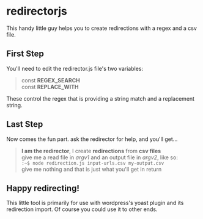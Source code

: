 # redirectorjs

This handy little guy helps you to create redirections with a regex and a csv file. 

## First Step

You'll need to edit the redirector.js file's two variables:

> const **REGEX_SEARCH**\
> const **REPLACE_WITH**

These control the regex that is providing a string match and a replacement string. 

## Last Step
Now comes the fun part. ask the redirector for help, and you'll get...

> **I am the redirector**, I create **redirections** from **csv files**\
> give me a read file in _argv1_ and an output file in _argv2_, like so:\
> `:~$ node redirection.js input-urls.csv my-output.csv`\
> give me nothing and that is just what you'll get in return


## Happy redirecting!

This little tool is primarily for use with wordpress's yoast plugin and its redirection import. 
Of course you could use it to other ends.